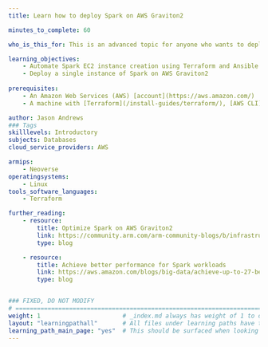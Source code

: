 ```yaml
---
title: Learn how to deploy Spark on AWS Graviton2

minutes_to_complete: 60   

who_is_this_for: This is an advanced topic for anyone who wants to deploy Spark on AWS Graviton2.

learning_objectives: 
    - Automate Spark EC2 instance creation using Terraform and Ansible
    - Deploy a single instance of Spark on AWS Graviton2 
    
prerequisites:
    - An Amazon Web Services (AWS) [account](https://aws.amazon.com/)
    - A machine with [Terraform](/install-guides/terraform/), [AWS CLI](/install-guides/aws-cli/), [AWS IAM authenticator](https://docs.aws.amazon.com/eks/latest/userguide/install-aws-iam-authenticator.html), and [Ansible](/install-guides/ansible/) installed 

author: Jason Andrews
### Tags
skilllevels: Introductory
subjects: Databases
cloud_service_providers: AWS

armips:
    - Neoverse
operatingsystems:
    - Linux
tools_software_languages:
    - Terraform

further_reading:
    - resource:
        title: Optimize Spark on AWS Graviton2
        link: https://community.arm.com/arm-community-blogs/b/infrastructure-solutions-blog/posts/optimize-spark-on-aws-graviton2-best-practices-k-means-clustering
        type: blog

    - resource:
        title: Achieve better performance for Spark workloads
        link: https://aws.amazon.com/blogs/big-data/achieve-up-to-27-better-price-performance-for-spark-workloads-with-aws-graviton2-on-amazon-emr-serverless/
        type: blog 


### FIXED, DO NOT MODIFY
# ================================================================================
weight: 1                       # _index.md always has weight of 1 to order correctly
layout: "learningpathall"       # All files under learning paths have this same wrapper
learning_path_main_page: "yes"  # This should be surfaced when looking for related content. Only set for _index.md of learning path content.
---
```




